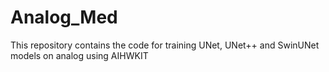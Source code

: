 # Analog_Med
This repository contains the code for training UNet, UNet++ and SwinUNet models on analog using AIHWKIT
